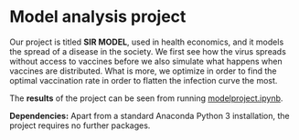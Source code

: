 # Model analysis project

Our project is titled **SIR MODEL**, used in health economics, and it models the spread of a disease in the society. We first see how the virus spreads without access to vaccines before we also simulate what happens when vaccines are distributed. What is more, we optimize in order to find the optimal vaccination rate in order to flatten the infection curve the most. 

The **results** of the project can be seen from running [modelproject.ipynb](modelproject.ipynb).

**Dependencies:** Apart from a standard Anaconda Python 3 installation, the project requires no further packages.

